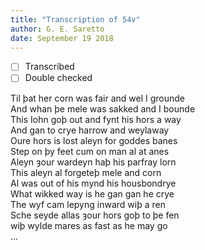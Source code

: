 ```yaml
---
title: "Transcription of 54v"
author: G. E. Saretto
date: September 19 2018
---
```


- [ ] Transcribed
- [ ] Double checked

Til þat her corn was fair and wel I grounde  
And whan þe mele was sakked and I bounde  
This Iohn goþ out and fynt his hors a way  
And gan to crye harrow and weylaway  
Oure hors is lost aleyn for goddes banes  
Step on þy feet cum on man al at anes  
Aleyn ȝour wardeyn haþ his parfray lorn  
This aleyn al forgeteþ mele and corn  
Al was out of his mynd his housbondrye  
What wikked way is he gan gan he crye  
The wyf cam lepyng inward wiþ a ren  
Sche seyde allas ȝour hors goþ to þe fen  
wiþ wylde mares as fast as he may go  
...
